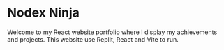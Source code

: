 # Nodex Ninja
Welcome to my React website portfolio where I display my achievements and projects. This website use Replit, React and Vite to run. 